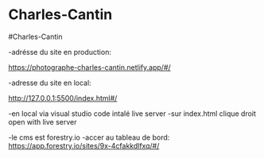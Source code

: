 # Charles-Cantin
#Charles-Cantin

 -adrésse du site en production:

https://photographe-charles-cantin.netlify.app/#/

-adresse du site en local:

http://127.0.0.1:5500/index.html#/

-en local via visual studio code intalé live server
-sur index.html clique droit open with live server

-le cms est forestry.io
-accer au tableau de bord:
https://app.forestry.io/sites/9x-4cfakkdlfxq/#/
